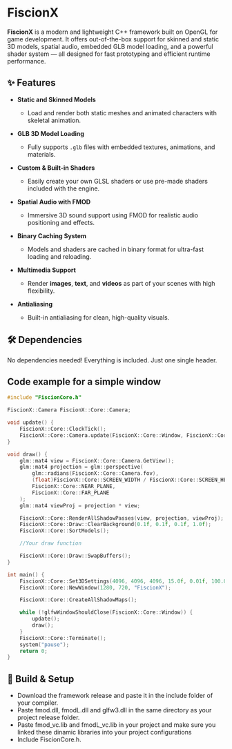 # FiscionX

**FiscionX** is a modern and lightweight C++ framework built on OpenGL for game development. It offers out-of-the-box support for skinned and static 3D models, spatial audio, embedded GLB model loading, and a powerful shader system — all designed for fast prototyping and efficient runtime performance.

## ✨ Features

- **Static and Skinned Models**
  - Load and render both static meshes and animated characters with skeletal animation.
  
- **GLB 3D Model Loading**
  - Fully supports `.glb` files with embedded textures, animations, and materials.
  
- **Custom & Built-in Shaders**
  - Easily create your own GLSL shaders or use pre-made shaders included with the engine.
  
- **Spatial Audio with FMOD**
  - Immersive 3D sound support using FMOD for realistic audio positioning and effects.
  
- **Binary Caching System**
  - Models and shaders are cached in binary format for ultra-fast loading and reloading.

- **Multimedia Support**
  - Render **images**, **text**, and **videos** as part of your scenes with high flexibility.
  
- **Antialiasing**
  - Built-in antialiasing for clean, high-quality visuals.

## 🛠 Dependencies
No dependencies needed! Everything is included. Just one single header.

## Code example for a simple window
```cpp
#include "FiscionCore.h"

FiscionX::Camera FiscionX::Core::Camera;

void update() {
    FiscionX::Core::ClockTick();
    FiscionX::Core::Camera.update(FiscionX::Core::Window, FiscionX::Core::deltaTime);
}

void draw() {
    glm::mat4 view = FiscionX::Core::Camera.GetView();
    glm::mat4 projection = glm::perspective(
        glm::radians(FiscionX::Core::Camera.fov),
        (float)FiscionX::Core::SCREEN_WIDTH / FiscionX::Core::SCREEN_HEIGHT,
        FiscionX::Core::NEAR_PLANE,
        FiscionX::Core::FAR_PLANE
    );
    glm::mat4 viewProj = projection * view;

    FiscionX::Core::RenderAllShadowPasses(view, projection, viewProj);
    FiscionX::Core::Draw::ClearBackground(0.1f, 0.1f, 0.1f, 1.0f);
    FiscionX::Core::SortModels();

    //Your draw function

    FiscionX::Core::Draw::SwapBuffers();
}

int main() {
    FiscionX::Core::Set3DSettings(4096, 4096, 4096, 15.0f, 0.01f, 100.0f);
    FiscionX::Core::NewWindow(1280, 720, "FiscionX");

    FiscionX::Core::CreateAllShadowMaps();

    while (!glfwWindowShouldClose(FiscionX::Core::Window)) {
        update();
        draw();
    }
    FiscionX::Core::Terminate();
    system("pause");
    return 0;
}
```

## 🔧 Build & Setup
- Download the framework release and paste it in the include folder of your compiler.
- Paste fmod.dll, fmodL.dll and glfw3.dll in the same directory as your project release folder.
- Paste fmod_vc.lib and fmodL_vc.lib in your project and make sure you linked these dinamic libraries into your project configurations
- Include FiscionCore.h.
